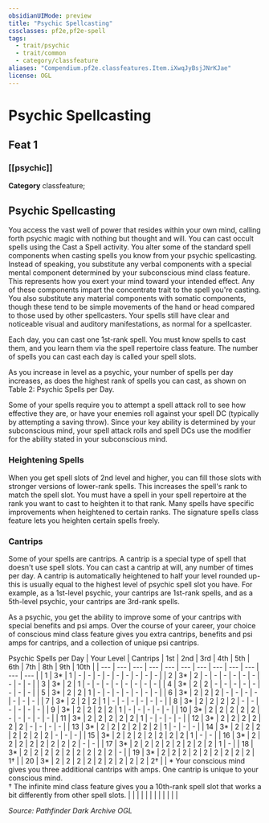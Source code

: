 ```yaml
---
obsidianUIMode: preview
title: "Psychic Spellcasting"
cssclasses: pf2e,pf2e-spell
tags:
  - trait/psychic
  - trait/common
  - category/classfeature
aliases: "Compendium.pf2e.classfeatures.Item.iXwqJyBsjJNrKJae"
license: OGL
---
```

# Psychic Spellcasting
## Feat 1
### [[psychic]]

**Category** classfeature; 




## Psychic Spellcasting

You access the vast well of power that resides within your own mind, calling forth psychic magic with nothing but thought and will. You can cast occult spells using the Cast a Spell activity. You alter some of the standard spell components when casting spells you know from your psychic spellcasting. Instead of speaking, you substitute any verbal components with a special mental component determined by your subconscious mind class feature. This represents how you exert your mind toward your intended effect. Any of these components impart the concentrate trait to the spell you're casting. You also substitute any material components with somatic components, though these tend to be simple movements of the hand or head compared to those used by other spellcasters. Your spells still have clear and noticeable visual and auditory manifestations, as normal for a spellcaster.

Each day, you can cast one 1st-rank spell. You must know spells to cast them, and you learn them via the spell repertoire class feature. The number of spells you can cast each day is called your spell slots.

As you increase in level as a psychic, your number of spells per day increases, as does the highest rank of spells you can cast, as shown on Table 2: Psychic Spells per Day.

Some of your spells require you to attempt a spell attack roll to see how effective they are, or have your enemies roll against your spell DC (typically by attempting a saving throw). Since your key ability is determined by your subconscious mind, your spell attack rolls and spell DCs use the modifier for the ability stated in your subconscious mind.

### **Heightening Spells**

When you get spell slots of 2nd level and higher, you can fill those slots with stronger versions of lower-rank spells. This increases the spell's rank to match the spell slot. You must have a spell in your spell repertoire at the rank you want to cast to heighten it to that rank. Many spells have specific improvements when heightened to certain ranks. The signature spells class feature lets you heighten certain spells freely.

### **Cantrips**

Some of your spells are cantrips. A cantrip is a special type of spell that doesn't use spell slots. You can cast a cantrip at will, any number of times per day. A cantrip is automatically heightened to half your level rounded up-this is usually equal to the highest level of psychic spell slot you have. For example, as a 1st-level psychic, your cantrips are 1st-rank spells, and as a 5th-level psychic, your cantrips are 3rd-rank spells.

As a psychic, you get the ability to improve some of your cantrips with special benefits and psi amps. Over the course of your career, your choice of conscious mind class feature gives you extra cantrips, benefits and psi amps for cantrips, and a collection of unique psi cantrips.

  

Psychic Spells per Day
| Your Level | Cantrips | 1st | 2nd | 3rd | 4th | 5th | 6th | 7th | 8th | 9th | 10th |
| --- | --- | --- | --- | --- | --- | --- | --- | --- | --- | --- | --- |
| 1 | 3\* | 1 | \- | \- | \- | \- | \- | \- | \- | \- | \- |
| 2 | 3\* | 2 | \- | \- | \- | \- | \- | \- | \- | \- | \- |
| 3 | 3\* | 2 | 1 | \- | \- | \- | \- | \- | \- | \- | \- |
| 4 | 3\* | 2 | 2 | \- | \- | \- | \- | \- | \- | \- | \- |
| 5 | 3\* | 2 | 2 | 1 | \- | \- | \- | \- | \- | \- | \- |
| 6 | 3\* | 2 | 2 | 2 | \- | \- | \- | \- | \- | \- | \- |
| 7 | 3\* | 2 | 2 | 2 | 1 | \- | \- | \- | \- | \- | \- |
| 8 | 3\* | 2 | 2 | 2 | 2 | \- | \- | \- | \- | \- | \- |
| 9 | 3\* | 2 | 2 | 2 | 2 | 1 | \- | \- | \- | \- | \- |
| 10 | 3\* | 2 | 2 | 2 | 2 | 2 | \- | \- | \- | \- | \- |
| 11 | 3\* | 2 | 2 | 2 | 2 | 2 | 1 | \- | \- | \- | \- |
| 12 | 3\* | 2 | 2 | 2 | 2 | 2 | 2 | \- | \- | \- | \- |
| 13 | 3\* | 2 | 2 | 2 | 2 | 2 | 2 | 1 | \- | \- | \- |
| 14 | 3\* | 2 | 2 | 2 | 2 | 2 | 2 | 2 | \- | \- | \- |
| 15 | 3\* | 2 | 2 | 2 | 2 | 2 | 2 | 2 | 1 | \- | \- |
| 16 | 3\* | 2 | 2 | 2 | 2 | 2 | 2 | 2 | 2 | \- | \- |
| 17 | 3\* | 2 | 2 | 2 | 2 | 2 | 2 | 2 | 2 | 1 | \- |
| 18 | 3\* | 2 | 2 | 2 | 2 | 2 | 2 | 2 | 2 | 2 | \- |
| 19 | 3\* | 2 | 2 | 2 | 2 | 2 | 2 | 2 | 2 | 2 | 1† |
| 20 | 3\* | 2 | 2 | 2 | 2 | 2 | 2 | 2 | 2 | 2 | 2† |
| \* Your conscious mind gives you three additional cantrips with amps. One cantrip is unique to your conscious mind.<br/>† The infinite mind class feature gives you a 10th-rank spell slot that works a bit differently from other spell slots. |  |  |  |  |  |  |  |  |  |  |  |

*Source: Pathfinder Dark Archive*
*OGL*